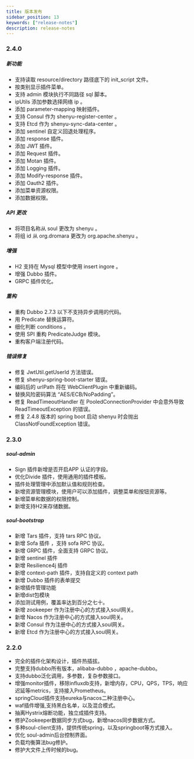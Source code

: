 ```yaml
---
title: 版本发布
sidebar_position: 13
keywords: ["release-notes"]
description: release-notes
---
```


### 2.4.0

##### 新功能

- 支持读取 resource/directory 路径底下的 init_script 文件。
- 按类别显示插件菜单。
- 支持 admin 模块执行不同路径 sql 脚本。
- ipUtils 添加参数选择网络 ip 。
- 添加 parameter-mapping 映射插件。
- 支持 Consul 作为 shenyu-register-center 。
- 支持 Etcd 作为 shenyu-sync-data-center 。
- 添加 sentinel 自定义回退处理程序。
- 添加 response 插件。
- 添加 JWT 插件。
- 添加 Request 插件。
- 添加 Motan 插件。
- 添加 Logging 插件。
- 添加 Modify-response 插件。
- 添加 Oauth2 插件。
- 添加菜单资源权限。
- 添加数据权限。

##### API 更改

- 将项目名称从 soul 更改为 shenyu 。
- 将组 id 从 org.dromara 更改为 org.apache.shenyu 。

##### 增强

- H2 支持在 Mysql 模型中使用 insert ingore 。
- 增强 Dubbo 插件。
- GRPC 插件优化。

##### 重构

- 重构 Dubbo 2.7.3 以下不支持异步调用的代码。
- 用 Predicate 替换运算符。
- 细化判断 conditions 。
- 使用 SPI 重构 PredicateJudge 模块。
- 重构客户端注册代码。

##### 错误修复

- 修复 JwtUtil.getUserId 方法错误。
- 修复 shenyu-spring-boot-starter 错误。
- 编码后的 urlPath 将在 WebClientPlugin 中重新编码。
- 替换风险密码算法 “AES/ECB/NoPadding”。
- 修复 ReadTimeoutHandler 在 PooledConnectionProvider 中会意外导致 ReadTimeoutException 的错误。
- 修复 2.4.8 版本的 spring boot 启动 shenyu 时会抛出 ClassNotFoundException 错误。

### 2.3.0

##### soul-admin

- Sign 插件新增是否开启APP 认证的字段。
- 优化Divide 插件，使用通用的插件模板。
- 插件处理管理中添加默认值和规则检查。
- 新增资源管理模块，使用户可以添加插件，调整菜单和按钮资源等。
- 新增菜单和数据的权限控制。
- 新增支持H2来存储数据。

##### soul-bootstrap

- 新增 Tars 插件，支持 tars RPC 协议。
- 新增 Sofa 插件 ，支持 sofa RPC 协议。
- 新增 GRPC 插件，全面支持 GRPC 协议。
- 新增 sentinel 插件
- 新增 Resilience4j 插件
- 新增 context-path 插件，支持自定义的 context path
- 新增 Dubbo 插件的表单提交
- 新增插件管理功能
- 新增dist包模块
- 添加测试用例，覆盖率达到百分之七十。
- 新增 zookeeper 作为注册中心的方式接入soul网关。
- 新增 Nacos 作为注册中心的方式接入soul网关。
- 新增 Consul 作为注册中心的方式接入soul网关。
- 新增 Etcd 作为注册中心的方式接入soul网关。

### 2.2.0

- 完全的插件化架构设计，插件热插拔。
- 完整支持dubbo所有版本，alibaba-dubbo ，apache-dubbo。
- 支持dubbo泛化调用，多参数，复杂参数接口。
- 增强monitor插件，移除influxdb支持，新增内存，CPU，QPS，TPS，响应迟延等metrics，支持接入Prometheus。
- springCloud插件支持eureka与nacos二种注册中心。
- waf插件增强,支持黑白名单，以及混合模式。
- 抽离Hystrix熔断功能，独立成插件支持。
- 修护Zookeeper数据同步方式bug，新增nacos同步数据方式。
- 多种soul-client支持，提供传统spring，以及springboot等方式接入。
- 优化 soul-admin后台控制界面。
- 负载均衡算法bug修护。
- 修护大文件上传时候的bug。
